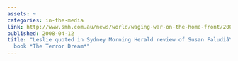 ```yaml
---
assets: ~
categories: in-the-media
link: http://www.smh.com.au/news/world/waging-war-on-the-home-front/2008/04/11/1207856831648.html?page=3
published: 2008-04-12
title: "Leslie quoted in Sydney Morning Herald review of Susan Faludiâ\x80\x99s new
  book *The Terror Dream*"
---
```

